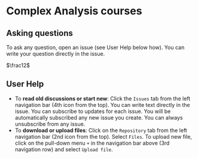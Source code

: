 # Complex Analysis courses

## Asking questions

To ask any question, open an issue (see User Help below how).
You can write your question directly in the issue.

$`\frac12`$

## User Help
- To **read old discussions or start new**: Click the `Issues` tab from the left navigation bar (4th icon from the top). 
You can write text directly in the issue. You can subscribe to updates for each issue. 
You will be automatically subscribed any new issue you create. You can always unsubscribe from any issue.
- To **download or upload files**: Click on the `Repository` tab from the left navigation bar (2nd icon from the top). 
Select `Files`. To upload new file, click on the pull-down menu `+` in the navigation bar above (3rd navigation row) and select `Upload file`.
